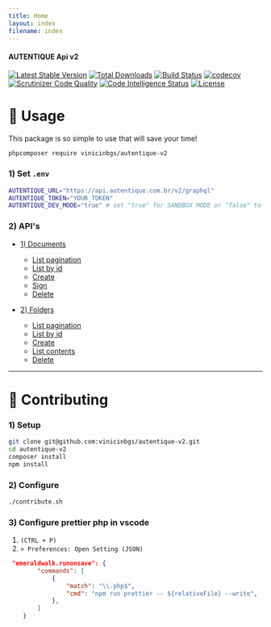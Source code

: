 ```yaml
---
title: Home
layout: index
filename: index
--- 
```

#### AUTENTIQUE Api v2

[![Latest Stable Version](https://img.shields.io/packagist/v/vinicinbgs/autentique-v2)](https://packagist.org/packages/vinicinbgs/autentique-v2)
[![Total Downloads](https://poser.pugx.org/vinicinbgs/autentique-v2/downloads)](https://packagist.org/packages/vinicinbgs/autentique-v2)
[![Build Status](https://travis-ci.org/vinicinbgs/autentique-v2.svg?branch=master)](https://travis-ci.org/vinicinbgs/autentique-v2)
[![codecov](https://codecov.io/gh/vinicinbgs/autentique-v2/branch/master/graph/badge.svg)](https://codecov.io/gh/vinicinbgs/autentique-v2)
[![Scrutinizer Code Quality](https://scrutinizer-ci.com/g/vinicinbgs/autentique-v2/badges/quality-score.png?b=master)](https://scrutinizer-ci.com/g/vinicinbgs/autentique-v2/?branch=master)
[![Code Intelligence Status](https://scrutinizer-ci.com/g/vinicinbgs/autentique-v2/badges/code-intelligence.svg?b=master)](https://scrutinizer-ci.com/code-intelligence)
[![License](https://poser.pugx.org/vinicinbgs/autentique-v2/license)](https://packagist.org/packages/vinicinbgs/autentique-v2)

# 🚀 Usage

This package is so simple to use that will save your time!

```bash
phpcomposer require vinicinbgs/autentique-v2
```

### 1) Set `.env`

```sh
AUTENTIQUE_URL="https://api.autentique.com.br/v2/graphql"
AUTENTIQUE_TOKEN="YOUR_TOKEN"
AUTENTIQUE_DEV_MODE="true" # set "true" for SANDBOX MODE or "false" to PRODUCTION MODE
```

### 2) API's

- [1) Documents](./documents)
  - [List pagination](./documents#1---List-all-documents-with-pagination)
  - [List by id](./documents#2---List-the-document-by-id)
  - [Create](./documents#3---Create-a-document)
  - [Sign](./documents#4---Sign-a-document)
  - [Delete](./documents#5---Delete-the-document-by-id)
  
- [2) Folders](./folders)
  - [List pagination](./folders#1---List-all-folders)
  - [List by id](./folders#2---List-the-folder-by-id)
  - [Create](./folders#3---Create-a-folder)
  - [List contents](./folders#4---List-the-folder-contents-by-id)
  - [Delete](./folders#5---Delete-a-folder)


---

# 🔧 Contributing

### 1) Setup

```sh
git clone git@github.com:vinicinbgs/autentique-v2.git
cd autentique-v2
composer install
npm install
```

### 2) Configure

```sh
./contribute.sh
```

### 3) Configure prettier php in vscode

1. `(CTRL + P)` 
2. `> Preferences: Open Setting (JSON)`

```json
 "emeraldwalk.runonsave": {
        "commands": [
            {
                "match": "\\.php$",
                "cmd": "npm run prettier -- ${relativeFile} --write",
            },
        ]
    }
```
